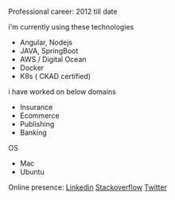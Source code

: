 Professional career: 2012 till date

i'm currently using these technologies
- Angular, Nodejs
- JAVA, SpringBoot
- AWS / Digital Ocean
- Docker
- K8s ( CKAD certified)

i have worked on below domains
- Insurance
- Ecommerce
- Publishing
- Banking

OS 
- Mac
- Ubuntu

Online presence: [Linkedin](https://www.linkedin.com/in/divine6/) [Stackoverflow](https://stackoverflow.com/users/3673073/divine) [Twitter](https://twitter.com/divine_rw)

<!--
Here are some ideas to get you started:

- 🔭 I’m currently working on ...
- 🌱 I’m currently learning ...
- 👯 I’m looking to collaborate on ...
- 🤔 I’m looking for help with ...
- 💬 Ask me about ...
- 📫 How to reach me: ...
- 😄 Pronouns: ...
- ⚡ Fun fact: ...
-->
